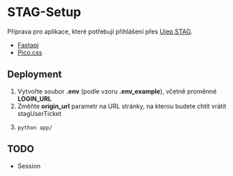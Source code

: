 # STAG-Setup

Příprava pro aplikace, které potřebují přihlášení přes [Ujep STAG](https://portal.ujep.cz/).

* [Fastapi](https://fastapi.tiangolo.com/)
* [Pico.css](https://picocss.com/)

## Deployment

1. Vytvořte soubor **.env** (podle vzoru **.env_example**), včetně proměnné **LOGIN_URL**
2. Změňte **origin_url** parametr na URL stránky, na kterou budete chtít vrátit stagUserTicket
3.  ```
    python app/
    ```

## TODO

* Session
